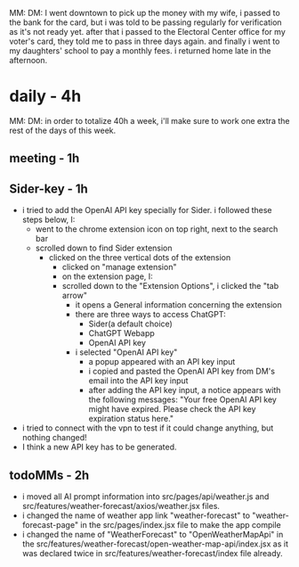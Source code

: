MM: DM: I went downtown to pick up the money with my wife, i passed to the bank for the card, but i was told to be passing regularly for verification as it's not ready yet. after that i passed to the Electoral Center office for my voter's card, they told me to pass in three days again. and finally i went to my daughters' school to pay a monthly fees. i returned home late in the afternoon.

# daily - 4h
MM: DM: in order to totalize 40h a week, i'll make sure to work one extra the rest of the days of this week.
## meeting - 1h

## Sider-key - 1h
* i tried to add the OpenAI API key specially for Sider. i followed these steps below, I:
  * went to the chrome extension icon on top right, next to the search bar
  * scrolled down to find Sider extension
    * clicked on the three vertical dots of the extension
      * clicked on "manage extension"
      * on the extension page, I:
      * scrolled down to the "Extension Options", i clicked the "tab arrow"
        * it opens a General information concerning the extension
        * there are three ways to access ChatGPT:
          * Sider(a default choice)
          * ChatGPT Webapp
          * OpenAI API key
        * i selected "OpenAI API key"
          * a popup appeared with an API key input
          * i copied and pasted the OpenAI API key from DM's email into the API key input
          * after adding the API key input, a notice appears with the following messages: "Your free OpenAI API key might have expired. Please check the API key expiration status here."
* i tried to connect with the vpn to test if it could change anything, but nothing changed!
* I think a new API key has to be generated.

## todoMMs - 2h
* i moved all AI prompt information into src/pages/api/weather.js and src/features/weather-forecast/axios/weather.jsx files.
* i changed the name of weather app link "weather-forecast" to "weather-forecast-page" in the src/pages/index.jsx file to make the app compile
* i changed the name of "WeatherForecast" to "OpenWeatherMapApi" in the src/features/weather-forecast/open-weather-map-api/index.jsx as it was declared twice in src/features/weather-forecast/index file already.
